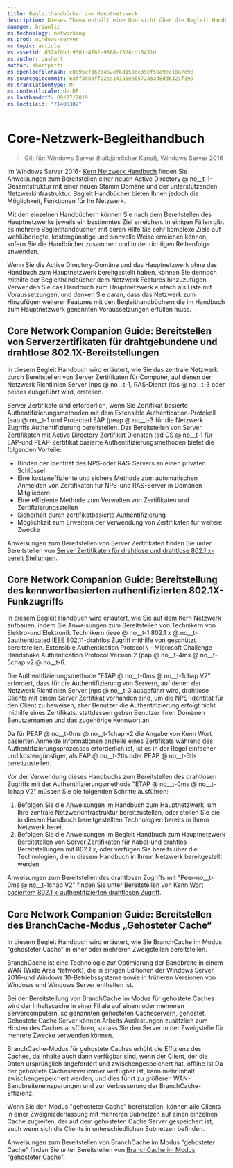 ```yaml
---
title: Begleithandbücher zum Hauptnetzwerk
description: Dieses Thema enthält eine Übersicht über die Begleit Handbücher zum Windows Server 2016-Kern Netzwerk Handbuch.
manager: brianlic
ms.technology: networking
ms.prod: windows-server
ms.topic: article
ms.assetid: d57af0bd-9301-4f62-9888-f528cd10451d
ms.author: pashort
author: shortpatti
ms.openlocfilehash: c0895cfd62d462ef6d158dc39ef59a9ee10a7c98
ms.sourcegitcommit: 6aff3d88ff22ea141a6ea6572a5ad8dd6321f199
ms.translationtype: MT
ms.contentlocale: de-DE
ms.lasthandoff: 09/27/2019
ms.locfileid: "71406302"
---
```

# <a name="core-network-companion-guidance"></a>Core-Netzwerk-Begleithandbuch

>Gilt für: Windows Server (halbjährlicher Kanal), Windows Server 2016

Im Windows Server 2016- [Kern Netzwerk Handbuch](https://technet.microsoft.com/windows-server-docs/networking/core-network-guide/core-network-guide) finden Sie Anweisungen zum Bereitstellen einer neuen Active Directory @ no__t-1-Gesamtstruktur mit einer neuen Stamm Domäne und der unterstützenden Netzwerkinfrastruktur. Begleit Handbücher bieten Ihnen jedoch die Möglichkeit, Funktionen für Ihr Netzwerk.

Mit den einzelnen Handbüchern können Sie nach dem Bereitstellen des Hauptnetzwerks jeweils ein bestimmtes Ziel erreichen. In einigen Fällen gibt es mehrere Begleithandbücher, mit deren Hilfe Sie sehr komplexe Ziele auf wohlüberlegte, kostengünstige und sinnvolle Weise erreichen können, sofern Sie die Handbücher zusammen und in der richtigen Reihenfolge anwenden.

Wenn Sie die Active Directory-Domäne und das Hauptnetzwerk ohne das Handbuch zum Hauptnetzwerk bereitgestellt haben, können Sie dennoch mithilfe der Begleithandbücher dem Netzwerk Features hinzuzufügen. Verwenden Sie das Handbuch zum Hauptnetzwerk einfach als Liste mit Voraussetzungen, und denken Sie daran, dass das Netzwerk zum Hinzufügen weiterer Features mit den Begleithandbüchern die im Handbuch zum Hauptnetzwerk genannten Voraussetzungen erfüllen muss.

## <a name="core-network-companion-guide-deploy-server-certificates-for-8021x-wired-and-wireless-deployments"></a>Core Network Companion Guide: Bereitstellen von Serverzertifikaten für drahtgebundene und drahtlose 802.1X-Bereitstellungen 

In diesem Begleit Handbuch wird erläutert, wie Sie das zentrale Netzwerk durch Bereitstellen von Server Zertifikaten für Computer, auf denen der Netzwerk Richtlinien Server \(nps @ no__t-1, RAS-Dienst \(ras @ no__t-3 oder beides ausgeführt wird, erstellen.

Server Zertifikate sind erforderlich, wenn Sie Zertifikat basierte Authentifizierungsmethoden mit dem Extensible Authentication-Protokoll \(eap @ no__t-1 und Protected EAP \(peap @ no__t-3 für die Netzwerk Zugriffs Authentifizierung bereitstellen. Das Bereitstellen von Server Zertifikaten mit Active Directory Zertifikat Diensten \(ad CS @ no__t-1 für EAP-und PEAP-Zertifikat basierte Authentifizierungsmethoden bietet die folgenden Vorteile:

- Binden der Identität des NPS-oder RAS-Servers an einen privaten Schlüssel
- Eine kosteneffiziente und sichere Methode zum automatischen Anmelden von Zertifikaten für NPS-und RAS-Server in Domänen Mitgliedern
- Eine effiziente Methode zum Verwalten von Zertifikaten und Zertifizierungsstellen
- Sicherheit durch zertifikatbasierte Authentifizierung
- Möglichkeit zum Erweitern der Verwendung von Zertifikaten für weitere Zwecke
  
Anweisungen zum Bereitstellen von Server Zertifikaten finden Sie unter Bereitstellen von [Server Zertifikaten für drahtlose und drahtlose 802.1 x-bereit Stellungen](server-certs/Deploy-Server-Certificates-for-802.1X-Wired-and-Wireless-Deployments.md).  
## <a name="core-network-companion-guide-deploy-password-based-8021x-authenticated-wireless-access"></a>Core Network Companion Guide: Bereitstellung des kennwortbasierten authentifizierten 802.1X-Funkzugriffs

In diesem Begleit Handbuch wird erläutert, wie Sie auf dem Kern Netzwerk aufbauen, indem Sie Anweisungen zum Bereitstellen von Technikern von Elektro-und Elektronik Technikern \(ieee @ no__t-1 802.1 x @ no__t-2authenticated IEEE 802,11-drahtlos Zugriff mithilfe von geschützt bereitstellen. Extensible Authentication Protocol \ – Microsoft Challenge Handshake Authentication Protocol Version 2 \(pap @ no__t-4ms @ no__t-5chap v2 @ no__t-6.

Die Authentifizierungsmethode "ETAP @ no__t-0ms @ no__t-1chap V2" erfordert, dass für die Authentifizierung von Servern, auf denen der Netzwerk Richtlinien Server \(nps @ no__t-3 ausgeführt wird, drahtlose Clients mit einem Server Zertifikat vorhanden sind, um die NPS-Identität für den Client zu beweisen, aber Benutzer die Authentifizierung erfolgt nicht mithilfe eines Zertifikats. stattdessen geben Benutzer ihren Domänen Benutzernamen und das zugehörige Kennwort an.

Da für PEAP @ no__t-0ms @ no__t-1chap v2 die Angabe von Kenn Wort basierten Anmelde Informationen anstelle eines Zertifikats während des Authentifizierungsprozesses erforderlich ist, ist es in der Regel einfacher und kostengünstiger, als EAP @ no__t-2tls oder PEAP @ no__t-3tls bereitzustellen.

Vor der Verwendung dieses Handbuchs zum Bereitstellen des drahtlosen Zugriffs mit der Authentifizierungsmethode "ETAP @ no__t-0ms @ no__t-1chap V2" müssen Sie die folgenden Schritte ausführen:

1. Befolgen Sie die Anweisungen im Handbuch zum Hauptnetzwerk, um Ihre zentrale Netzwerkinfrastruktur bereitzustellen, oder stellen Sie die in diesem Handbuch bereitgestellten Technologien bereits in Ihrem Netzwerk bereit.
2. Befolgen Sie die Anweisungen im Begleit Handbuch zum Hauptnetzwerk Bereitstellen von Server Zertifikaten für Kabel-und drahtlos Bereitstellungen mit 802.1 x, oder verfügen Sie bereits über die Technologien, die in diesem Handbuch in Ihrem Netzwerk bereitgestellt werden.

Anweisungen zum Bereitstellen des drahtlosen Zugriffs mit "Peer-no__t-0ms @ no__t-1chap V2" finden Sie unter Bereitstellen von Kenn [Wort basiertem 802.1 x-authentifizierten drahtlosen Zugriff](wireless/a-deploy-8021X-wireless-access.md).

## <a name="core-network-companion-guide-deploy-branchcache-hosted-cache-mode"></a>Core Network Companion Guide: Bereitstellen des BranchCache-Modus „Gehosteter Cache“

In diesem Begleit Handbuch wird erläutert, wie Sie BranchCache im Modus "gehosteter Cache" in einer oder mehreren Zweigstellen bereitstellen.

BranchCache ist eine Technologie zur Optimierung der Bandbreite in einem WAN (Wide Area Network), die in einigen Editionen der Windows Server 2016-und Windows 10-Betriebssysteme sowie in früheren Versionen von Windows und Windows Server enthalten ist.

Bei der Bereitstellung von BranchCache im Modus für gehostete Caches wird der Inhaltscache in einer Filiale auf einem oder mehreren Servercomputern, so genannten gehosteten Cacheservern, gehostet. Gehostete Cache Server können Arbeits Auslastungen zusätzlich zum Hosten des Caches ausführen, sodass Sie den Server in der Zweigstelle für mehrere Zwecke verwenden können.

BranchCache-Modus für gehostete Caches erhöht die Effizienz des Caches, da Inhalte auch dann verfügbar sind, wenn der Client, der die Daten ursprünglich angefordert und zwischengespeichert hat, offline ist Da der gehostete Cacheserver immer verfügbar ist, kann mehr Inhalt zwischengespeichert werden, und dies führt zu größeren WAN-Bandbreiteneinsparungen und zur Verbesserung der BranchCache-Effizienz.

Wenn Sie den Modus "gehosteter Cache" bereitstellen, können alle Clients in einer Zweigniederlassung mit mehreren Subnetzen auf einen einzelnen Cache zugreifen, der auf dem gehosteten Cache Server gespeichert ist, auch wenn sich die Clients in unterschiedlichen Subnetzen befinden.

Anweisungen zum Bereitstellen von BranchCache im Modus "gehosteter Cache" finden Sie unter Bereitstellen von [BranchCache im Modus "gehosteter Cache](bc-hcm/1-Deploy-Bc-Hcm.md)".
